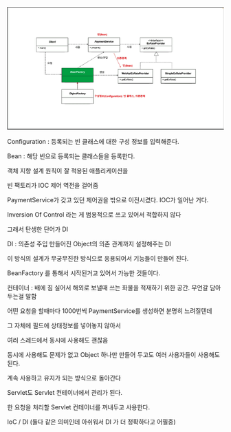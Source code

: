 




<img width = "1080" height = "auto" src = "https://github.com/coffee-yongsucheol/toby-spring-6/blob/amazon7737/images/Pasted%20image%2020241212163741.png?raw=true">

Configuration : 등록되는 빈 클래스에 대한 구성 정보를 입력해준다.

Bean : 해당 빈으로 등록되는 클래스들을 등록한다.


객체 지향 설계 원칙이 잘 적용된 애플리케이션을


빈 팩토리가 IOC 제어 역전을 걸어줌

PaymentService가 갖고 있던 제어권을 밖으로 이전시켰다. IOC가 일어난 거다.

Inversion Of Control 라는 게 범용적으로 쓰고 있어서 적합하지 않다

그래서 탄생한 단어가 DI

DI : 의존성 주입
만들어진 Object의 의존 관계까지 설정해주는 DI

이 방식의 설계가 무궁무진한 방식으로 응용되어서 기능들이 만들어 진다.

BeanFactory 를 통해서 시작된거고 있어서 가능한 것들이다.

컨테이너 : 배에 짐 실어서 해외로 보낼때 쓰는 화물을 적재하기 위한 공간. 무언갈 담아두는걸 말함


어떤 요청을 할때마다 1000번씩 PaymentService를 생성하면 분명히 느려질텐데

그 자체에 필드에 상태정보를 넣어놓지 않아서

여러 스레드에서 동시에 사용해도 괜찮음

동시에 사용해도 문제가 없고 Object 하나만 만들어 두고도 여러 사용자들이 사용해도 된다.

계속 사용하고 유지가 되는 방식으로 돌아간다

Servlet도 Servlet 컨테이너에서 관리가 된다.

한 요청을 처리할 Servlet 컨테이너를 꺼내두고 사용한다.


IoC / DI (둘다 같은 의미인데 아쉬워서 DI 가 더 정확하다고 어필중)
















